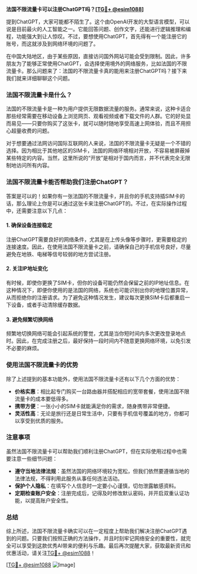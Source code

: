**法国不限流量卡可以注册ChatGPT吗？[[TG💪+ @esim1088](https://t.me/s/esim1088)]**

提到ChatGPT，大家可能都不陌生了。这个由OpenAI开发的大型语言模型，可以说是目前最火的人工智能之一。它能回答问题、创作文字，还能进行逻辑推理和编程，功能强大到让人惊叹。不过，要想使用ChatGPT，首先得有一个能注册它的账号，而这就涉及到网络环境的问题了。

在中国大陆地区，由于某些原因，直接访问国外网站可能会受到限制。因此，许多朋友为了能够正常使用ChatGPT，会选择使用境外的网络服务，比如法国的不限流量卡。那么问题来了：法国的不限流量卡真的能用来注册ChatGPT吗？接下来我们就来详细聊聊这个问题。

### 法国不限流量卡是什么？

法国的不限流量卡是一种为用户提供无限数据流量的服务。通常来说，这种卡适合那些经常需要在移动设备上浏览网页、观看视频或者下载文件的人群。它的好处显而易见——只要你购买了这张卡，就可以随时随地享受高速上网体验，而且不用担心超量收费的问题。

对于想要通过法网访问国际互联网的人来说，法国的不限流量卡无疑是一个不错的选择。因为相比于其他地区的SIM卡，法国的网络环境相对开放，不容易被屏蔽掉某些特定的内容。当然，这里所说的“开放”是相对于国内而言，并不代表完全无限制地访问所有内容。

### 法国不限流量卡能否帮助我们注册ChatGPT？

答案是可以的！如果你有一张法国的不限流量卡，并且你的手机支持插SIM卡的话，那么理论上你是可以通过这张卡来注册ChatGPT的。不过，在实际操作过程中，还需要注意以下几点：

#### 1. 确保设备连接稳定
注册ChatGPT需要良好的网络条件，尤其是在上传头像等步骤时，更需要稳定的连接速度。因此，在使用法国不限流量卡之前，请确保自己的手机信号良好，尽量避免在地铁、电梯等信号较弱的地方尝试注册。

#### 2. 关注IP地址变化
有时候，即使你更换了SIM卡，但你的设备可能仍然会保留之前的IP地址信息。在这种情况下，即便你使用的是法国的网络，系统也可能识别出你的地理位置异常，从而拒绝你的注册请求。为了避免这种情况发生，建议每次更换SIM卡后都重启一下设备，或者手动清除缓存数据。

#### 3. 避免频繁切换网络
频繁地切换网络可能会引起系统的警觉，尤其是当你短时间内多次更改登录地点时。因此，在完成注册之后，最好保持一段时间内不随意更换网络环境，以免引发不必要的麻烦。

### 使用法国不限流量卡的优势

除了上述提到的基本功能外，使用法国不限流量卡还有以下几个方面的优势：

- **价格实惠**：相比起专门购买一台路由器并搭配相应的宽带套餐，使用法国不限流量卡的成本要低得多。
- **携带方便**：一张小小的SIM卡就能满足你的需求，随身携带非常便捷。
- **灵活性高**：无论是旅行还是日常生活中，只要有手机信号覆盖的地方，你都可以享受到优质的服务。

### 注意事项

虽然法国不限流量卡可以帮助我们顺利注册ChatGPT，但在实际使用过程中也需要注意一些细节问题：

- **遵守当地法律法规**：虽然法国的网络环境较为宽松，但我们依然要遵循当地的法律法规，不得利用此服务从事任何违法活动。
- **保护个人隐私**：在填写个人信息时一定要小心谨慎，切勿泄露敏感资料。
- **定期检查账户安全**：注册完成后，记得及时修改默认密码，并开启双重认证功能，以提高账户安全性。

### 总结

综上所述，法国不限流量卡确实可以在一定程度上帮助我们解决注册ChatGPT遇到的问题。只要我们按照正确的方法操作，并且时刻牢记网络安全的重要性，就完全可以享受到这款优秀AI带来的便利与乐趣。最后再次提醒大家，获取最新资讯和优惠活动，请关注[TG💪+ @esim1088](https://t.me/s/esim1088)！

[[TG💪+ @esim1088](https://t.me/s/esim1088) ![Image](https://i.postimg.cc/4NQfJmqS/Snipaste-2025-05-13-00-14-12.png)]